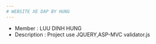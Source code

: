 ```yaml
---
# WEBSITE XE DAP BY HUNG
---
```

* Member : LUU DINH HUNG
* Description : Project use JQUERY,ASP-MVC 
validator.js
